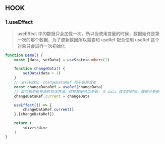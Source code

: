 ## HOOK
### 1.useEffect
> useEffect 中的数据只会加载一次，所以当使用变量的时候，数据始终是第一次的那个数据，为了更新数据所以需要和 useRef 配合使用
> useRef 这个对象只会进行一次初始化
```ts
function Demo() {
    const [data, setData] = useState<number>(1)

    function changeData() {
        setData(data + 1)
    }
    // 进行初始化，changeDataRef 将不会再改变
    const changeDataRef = useRef(changeData)
    // 每次都更新里面的具体方法，这样数据可以更新，当 data 改变的时候，数据会更新
    changeDataRef.current = changeData

    useEffect(() => {
        changeDataRef.current()
    },[changeDataRef])

    return (
        <div></div>
    )
}
```
